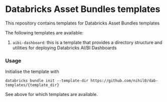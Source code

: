 # Databricks Asset Bundles templates

This repository contains templates for Databricks Asset Bundles templates

The following templates are available:
1. `aibi-dashboard`: this is a template that provides a directory structure and utilities for deploying Databricks AI/BI Dashboards

### Usage

Initialise the template with 
```
databricks bundle init --template-dir https://github.com/nihil0/dab-templates/{template_dir}
```
See above for which templates are available.
